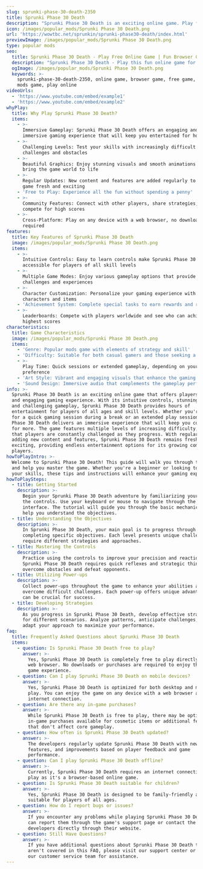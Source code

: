 ```yaml
---
slug: sprunki-phase-30-death-2350
title: Sprunki Phase 30 Death
description: "Sprunki Phase 30 Death is an exciting online game. Play for free directly in your browser!"
icon: /images/popular_mods/Sprunki Phase 30 Death.png
url: 'https://wowtbc.net/sprunkin/sprunki-phase30-death/index.html'
previewImage: /images/popular_mods/Sprunki Phase 30 Death.png
type: popular mods
seo:
  title: Sprunki Phase 30 Death - Play Free Online Game | Fun Browser Games
  description: "Sprunki Phase 30 Death - Play this fun online game for free in your browser. No download required!"
  ogImage: /images/popular_mods/Sprunki Phase 30 Death.png
  keywords: >-
    sprunki-phase-30-death-2350, online game, browser game, free game, popular
    mods game, play online
videoUrls:
  - 'https://www.youtube.com/embed/example1'
  - 'https://www.youtube.com/embed/example2'
whyPlay:
  title: Why Play Sprunki Phase 30 Death?
  items:
    - >-
      Immersive Gameplay: Sprunki Phase 30 Death offers an engaging and
      immersive gaming experience that will keep you entertained for hours
    - >-
      Challenging Levels: Test your skills with increasingly difficult
      challenges and obstacles
    - >-
      Beautiful Graphics: Enjoy stunning visuals and smooth animations that
      bring the game world to life
    - >-
      Regular Updates: New content and features are added regularly to keep the
      game fresh and exciting
    - 'Free to Play: Experience all the fun without spending a penny'
    - >-
      Community Features: Connect with other players, share strategies, and
      compete for high scores
    - >-
      Cross-Platform: Play on any device with a web browser, no downloads
      required
features:
  title: Key Features of Sprunki Phase 30 Death
  image: /images/popular_mods/Sprunki Phase 30 Death.png
  items:
    - >-
      Intuitive Controls: Easy to learn controls make Sprunki Phase 30 Death
      accessible for players of all skill levels
    - >-
      Multiple Game Modes: Enjoy various gameplay options that provide different
      challenges and experiences
    - >-
      Character Customization: Personalize your gaming experience with unique
      characters and items
    - 'Achievement System: Complete special tasks to earn rewards and recognition'
    - >-
      Leaderboards: Compete with players worldwide and see who can achieve the
      highest scores
characteristics:
  title: Game Characteristics
  image: /images/popular_mods/Sprunki Phase 30 Death.png
  items:
    - 'Genre: Popular mods game with elements of strategy and skill'
    - 'Difficulty: Suitable for both casual gamers and those seeking a challenge'
    - >-
      Play Time: Quick sessions or extended gameplay, depending on your
      preference
    - 'Art Style: Vibrant and engaging visuals that enhance the gaming experience'
    - 'Sound Design: Immersive audio that complements the gameplay perfectly'
info: >-
  Sprunki Phase 30 Death is an exciting online game that offers players a unique
  and engaging gaming experience. With its intuitive controls, stunning visuals,
  and challenging gameplay, Sprunki Phase 30 Death provides hours of
  entertainment for players of all ages and skill levels. Whether you're looking
  for a quick gaming session during a break or an extended play session, Sprunki
  Phase 30 Death delivers an immersive experience that will keep you coming back
  for more. The game features multiple levels of increasing difficulty, ensuring
  that players are constantly challenged as they progress. With regular updates
  adding new content and features, Sprunki Phase 30 Death remains fresh and
  exciting, providing endless entertainment options for its growing community of
  players.
howToPlayIntro: >-
  Welcome to Sprunki Phase 30 Death! This guide will walk you through the basics
  and help you master the game. Whether you're a beginner or looking to improve
  your skills, these tips and instructions will enhance your gaming experience.
howToPlaySteps:
  - title: Getting Started
    description: >-
      Begin your Sprunki Phase 30 Death adventure by familiarizing yourself with
      the controls. Use your keyboard or mouse to navigate through the game
      interface. The tutorial will guide you through the basic mechanics and
      help you understand the objectives.
  - title: Understanding the Objectives
    description: >-
      In Sprunki Phase 30 Death, your main goal is to progress through levels by
      completing specific objectives. Each level presents unique challenges that
      require different strategies and approaches.
  - title: Mastering the Controls
    description: >-
      Practice using the controls to improve your precision and reaction time.
      Sprunki Phase 30 Death requires quick reflexes and strategic thinking to
      overcome obstacles and defeat opponents.
  - title: Utilizing Power-ups
    description: >-
      Collect power-ups throughout the game to enhance your abilities and
      overcome difficult challenges. Each power-up offers unique advantages that
      can be crucial for success.
  - title: Developing Strategies
    description: >-
      As you progress in Sprunki Phase 30 Death, develop effective strategies
      for different scenarios. Analyze patterns, anticipate challenges, and
      adapt your approach to maximize your performance.
faq:
  title: Frequently Asked Questions about Sprunki Phase 30 Death
  items:
    - question: Is Sprunki Phase 30 Death free to play?
      answer: >-
        Yes, Sprunki Phase 30 Death is completely free to play directly in your
        web browser. No downloads or purchases are required to enjoy the full
        game experience.
    - question: Can I play Sprunki Phase 30 Death on mobile devices?
      answer: >-
        Yes, Sprunki Phase 30 Death is optimized for both desktop and mobile
        play. You can enjoy the game on any device with a web browser and
        internet connection.
    - question: Are there any in-game purchases?
      answer: >-
        While Sprunki Phase 30 Death is free to play, there may be optional
        in-game purchases available for cosmetic items or additional features
        that don't affect core gameplay.
    - question: How often is Sprunki Phase 30 Death updated?
      answer: >-
        The developers regularly update Sprunki Phase 30 Death with new content,
        features, and improvements based on player feedback and game
        performance.
    - question: Can I play Sprunki Phase 30 Death offline?
      answer: >-
        Currently, Sprunki Phase 30 Death requires an internet connection to
        play as it's a browser-based online game.
    - question: Is Sprunki Phase 30 Death suitable for children?
      answer: >-
        Yes, Sprunki Phase 30 Death is designed to be family-friendly and
        suitable for players of all ages.
    - question: How do I report bugs or issues?
      answer: >-
        If you encounter any problems while playing Sprunki Phase 30 Death, you
        can report them through the game's support page or contact the
        developers directly through their website.
    - question: Still Have Questions?
      answer: >-
        If you have additional questions about Sprunki Phase 30 Death that
        aren't covered in this FAQ, please visit our support center or contact
        our customer service team for assistance.
---
```



